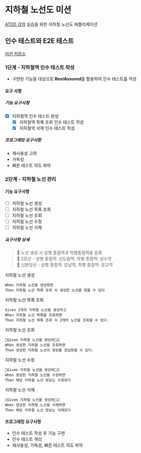 # 지하철 노선도 미션
[ATDD 강의](https://edu.nextstep.camp/c/R89PYi5H) 실습을 위한 지하철 노선도 애플리케이션

## 인수 테스트와 E2E 테스트
[미션 저장소](https://github.com/next-step/atdd-subway-map)

### 1단계 - 지하철역 인수 테스트 작성
- 구현된 기능을 대상으로 **RestAssured**를 활용하여 인수 테스트를 작성

#### 요구 사항
##### 기능 요구사항
- [x] 지하철역 인수 테스트 완성
  - [x] 지하철역 목록 조회 인수 테스트 작성
  - [x] 지하철역 삭제 인수 테스트 작성

##### 프로그래밍 요구사항
- 재사용성 고려
- 가독성
- 빠른 테스트 의도 파악

### 2단계 - 지하철 노선 관리
#### 기능 요구사항
- [ ] 지하철 노선 생성
- [ ] 지하철 노선 목록 조회
- [ ] 지하철 노선 조회
- [ ] 지하철 노선 수정
- [ ] 지하철 노선 삭제

##### 요구사항 상세
> 🙏 노선 생성 시 상행 종점역과 하행종점역을 등록  
> 🤔 2호선 - 상행 종점역: 신도림역, 하행 종점역: 성수역  
> 🤔 신분당선 - 상행 종점역: 강남역, 하행 종점역: 광교역


지하철 노선 생성
```text
When 지하철 노선을 생성하면
Then 지하철 노선 목록 조회 시 생성한 노선을 찾을 수 있다
```
지하철 노선 목록 조회
````text
Given 2개의 지하철 노선을 생성하고
When 지하철 노선 목록을 조회하면
Then 지하철 노선 목록 조회 시 2개의 노선을 조회할 수 있다.
````

지하철 노선 조회
```text
Given 지하철 노선을 생성하고
When 생성한 지하철 노선을 조회하면
Then 생성한 지하철 노선의 정보를 응답받을 수 있다.
```

지하철 노선 수정
```text
Given 지하철 노선을 생성하고
When 생성한 지하철 노선을 수정하면
Then 해당 지하철 노선 정보는 수정된다
```

지하철 노선 삭제
```text
Given 지하철 노선을 생성하고
When 생성한 지하철 노선을 삭제하면
Then 해당 지하철 노선 정보는 삭제된다
```

#### 프로그래밍 요구사항
- 인수 테스트 작성 후 기능 구현
- 인수 테스트 격리
- 재사용성, 가독성, 빠른 테스트 의도 파악



